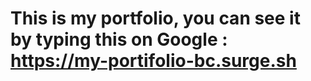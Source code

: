 # This is my portfolio, you can see it by typing this on Google : https://my-portifolio-bc.surge.sh
